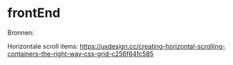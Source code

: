 # frontEnd

Bronnen:

Horizontale scroll items:
https://uxdesign.cc/creating-horizontal-scrolling-containers-the-right-way-css-grid-c256f64fc585
